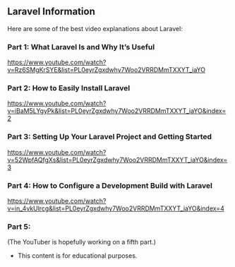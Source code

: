 
## Laravel Information

Here are some of the best video explanations about Laravel:

### Part 1: What Laravel Is and Why It’s Useful
https://www.youtube.com/watch?v=Rz6SMgKrSYE&list=PL0eyrZgxdwhy7Woo2VRRDMmTXXYT_iaYO

### Part 2: How to Easily Install Laravel
https://www.youtube.com/watch?v=iBaM5LYgyPk&list=PL0eyrZgxdwhy7Woo2VRRDMmTXXYT_iaYO&index=2

### Part 3: Setting Up Your Laravel Project and Getting Started
https://www.youtube.com/watch?v=52WpfAQfgXs&list=PL0eyrZgxdwhy7Woo2VRRDMmTXXYT_iaYO&index=3

### Part 4: How to Configure a Development Build with Laravel
https://www.youtube.com/watch?v=in_4vkUlrcg&list=PL0eyrZgxdwhy7Woo2VRRDMmTXXYT_iaYO&index=4

### Part 5: 
(The YouTuber is hopefully working on a fifth part.)

- This content is for educational purposes.
